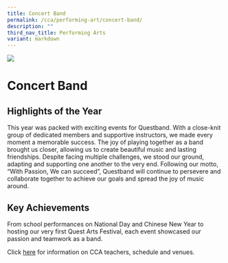 ```yaml
---
title: Concert Band
permalink: /cca/performing-art/concert-band/
description: ""
third_nav_title: Performing Arts
variant: markdown
---
```

![](/images/CCA/band.png)


Concert Band
============



**Highlights of the Year**
----------
This year was packed with exciting events for
Questband. With a close-knit group of dedicated
members and supportive instructors, we
made every moment a memorable success.
The joy of playing together as a band brought
us closer, allowing us to create beautiful
music and lasting friendships. Despite facing
multiple challenges, we stood our ground,
adapting and supporting one another to the
very end. Following our motto, “With Passion,
We can succeed”, Questband will continue
to persevere and collaborate together to
achieve our goals and spread the joy of music
around.


**Key Achievements**
-------------------------------

From school performances on
National Day and Chinese New Year to hosting
our very first Quest Arts Festival, each event
showcased our passion and teamwork as a
band.


Click [here](https://www.queenstownsec.moe.edu.sg/cca-scheduled-venues/) for information on CCA teachers, schedule and venues.